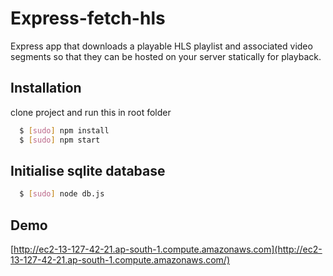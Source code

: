 # Express-fetch-hls
Express app that downloads a playable HLS playlist and associated video segments so that they can be hosted on your server statically for playback.

## Installation
clone project and run this in root folder
``` bash
  $ [sudo] npm install
  $ [sudo] npm start
```

## Initialise sqlite database
``` bash
  $ [sudo] node db.js
```

## Demo
[http://ec2-13-127-42-21.ap-south-1.compute.amazonaws.com](http://ec2-13-127-42-21.ap-south-1.compute.amazonaws.com/)
